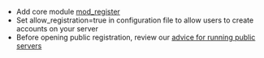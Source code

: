 * Add core module [mod\_register](https://prosody.im/doc/modules/mod_register)
* Set allow\_registration=true in configuration file to allow users to create accounts on your server
* Before opening public registration, review our [advice for running public servers](https://prosody.im/doc/public_servers)
